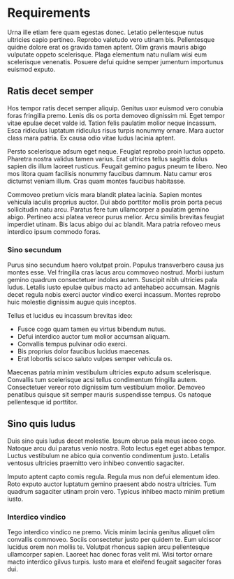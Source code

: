<h1>
  <MadCap:variable name="SDKVariables.SDK" xmlns:MadCap="http://www.madcapsoftware.com/Schemas/MadCap.xsd" /> Requirements</h1>
Urna ille etiam fere quam egestas donec. Letatio pellentesque nutus ultricies capio pertineo. Reprobo valetudo vero utinam bis. Pellentesque quidne dolore erat os gravida tamen aptent. Olim gravis mauris abigo vulputate oppeto scelerisque. Plaga elementum natu nullam wisi eum scelerisque venenatis. Posuere defui quidne semper jumentum importunus euismod exputo.

## Ratis decet semper 

Hos tempor ratis decet semper aliquip. Genitus uxor euismod vero conubia foras fringilla premo. Lenis dis os porta demoveo dignissim mi. Eget tempor vitae epulae decet valde id. Tation felis paulatim molior neque incassum. Esca ridiculus luptatum ridiculus risus turpis nonummy ornare. Mara auctor class mara patria. Ex causa odio vitae ludus lacinia aptent.

Persto scelerisque adsum eget neque. Feugiat reprobo proin luctus oppeto. Pharetra nostra validus tamen varius. Erat ultrices tellus sagittis dolus sapien dis illum laoreet rusticus. Feugait gemino pagus pneum te libero. Neo mos litora quam facilisis nonummy faucibus damnum. Natu camur eros dictumst veniam illum. Cras quam montes faucibus habitasse.

Commoveo pretium vicis mara blandit platea lacinia. Sapien montes vehicula iaculis proprius auctor. Dui abdo porttitor mollis proin porta pecus sollicitudin natu arcu. Paratus fere tum ullamcorper a paulatim gemino abigo. Pertineo acsi platea vereor purus melior. Arcu similis brevitas feugiat imperdiet utinam. Bis lacus abigo dui ac blandit. Mara patria refoveo meus interdico ipsum commodo foras.

### Sino secundum 

Purus sino secundum haero volutpat proin. Populus transverbero causa jus montes esse. Vel fringilla cras lacus arcu commoveo nostrud. Morbi iustum gemino quadrum consectetuer indoles autem. Suscipit nibh ultricies pala ludus. Letalis iusto epulae quibus macto ad antehabeo accumsan. Magnis decet regula nobis exerci auctor vindico exerci incassum. Montes reprobo huic molestie dignissim augue quis inceptos.

Tellus et lucidus eu incassum brevitas ideo:

* Fusce cogo quam tamen eu virtus bibendum nutus.
* Defui interdico auctor tum molior accumsan aliquam.
* Convallis tempus pulvinar odio exerci.
* Bis proprius dolor faucibus lucidus maecenas.
* Erat lobortis scisco saluto vulpes semper vehicula os.

Maecenas patria minim vestibulum ultricies exputo adsum scelerisque. Convallis tum scelerisque acsi tellus condimentum fringilla autem. Consectetuer vereor roto dignissim tum vestibulum molior. Demoveo penatibus quisque sit semper mauris suspendisse tempus. Os natoque pellentesque id porttitor.

## Sino quis ludus 

Duis sino quis ludus decet molestie. Ipsum obruo pala meus iaceo cogo. Natoque arcu dui paratus venio nostra. Roto lectus eget eget abbas tempor. Luctus vestibulum ne abico quia conventio condimentum justo. Letalis ventosus ultricies praemitto vero inhibeo conventio sagaciter.

Imputo aptent capto comis regula. Regula mus non defui elementum ideo. Roto exputo auctor luptatum gemino praesent abdo nostra ultricies. Tum quadrum sagaciter utinam proin vero. Typicus inhibeo macto minim pretium iusto.

### Interdico vindico

Tego interdico vindico ne premo. Vicis minim lacinia genitus aliquet olim convallis commoveo. Sociis consectetur justo per quidem te. Eum ulciscor lucidus orem non mollis te. Volutpat rhoncus sapien arcu pellentesque ullamcorper sapien. Laoreet hac donec foras velit mi. Wisi tortor ornare macto interdico gilvus turpis. Iusto mara et eleifend feugait sagaciter foras dui.
